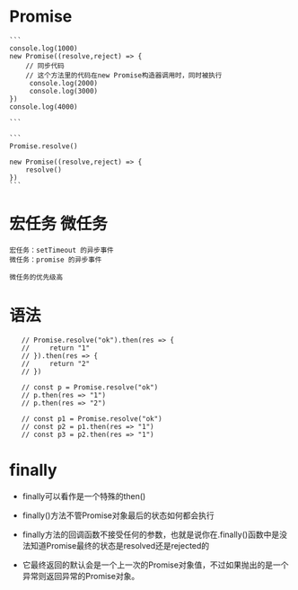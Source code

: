# Promise

    ```
    console.log(1000)
    new Promise((resolve,reject) => {
        // 同步代码
        // 这个方法里的代码在new Promise构造器调用时，同时被执行
         console.log(2000)
         console.log(3000)
    })
    console.log(4000)

    ```

    ```
    Promise.resolve()

    new Promise((resolve,reject) => {
        resolve()
    })
    ```

# 宏任务 微任务

    宏任务：setTimeout 的异步事件
    微任务：promise 的异步事件

    微任务的优先级高


# 语法

 ```
    // Promise.resolve("ok").then(res => {
    //     return "1"
    // }).then(res => {
    //     return "2"
    // })

    // const p = Promise.resolve("ok")
    // p.then(res => "1")
    // p.then(res => "2")

    // const p1 = Promise.resolve("ok")
    // const p2 = p1.then(res => "1")
    // const p3 = p2.then(res => "1")

 ```

# finally

  - finally可以看作是一个特殊的then()

  - finally()方法不管Promise对象最后的状态如何都会执行
   
  - finally方法的回调函数不接受任何的参数，也就是说你在.finally()函数中是没法知道Promise最终的状态是resolved还是rejected的
   
  - 它最终返回的默认会是一个上一次的Promise对象值，不过如果抛出的是一个异常则返回异常的Promise对象。


